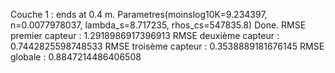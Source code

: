 Couche 1 : ends at 0.4 m. Parametres(moinslog10K=9.234397, n=0.0077978037, lambda_s=8.717235, rhos_cs=547835.8)
Done.
RMSE premier capteur : 1.2918986917396913
RMSE deuxième capteur : 0.7442825598748533
RMSE troisème capteur : 0.3538889181676145
RMSE globale : 0.8847214486406508